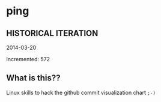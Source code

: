 # ping

## HISTORICAL ITERATION
2014-03-20

Incremented: 572

## What is this?? 
Linux skills to hack the github commit visualization chart `;-)`
